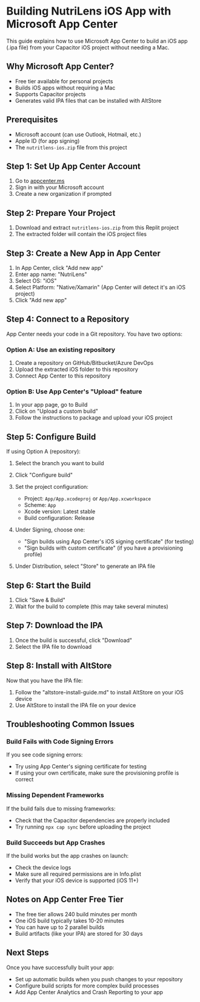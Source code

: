 # Building NutriLens iOS App with Microsoft App Center

This guide explains how to use Microsoft App Center to build an iOS app (.ipa file) from your Capacitor iOS project without needing a Mac.

## Why Microsoft App Center?

- Free tier available for personal projects
- Builds iOS apps without requiring a Mac
- Supports Capacitor projects
- Generates valid IPA files that can be installed with AltStore

## Prerequisites

- Microsoft account (can use Outlook, Hotmail, etc.)
- Apple ID (for app signing)
- The `nutritlens-ios.zip` file from this project

## Step 1: Set Up App Center Account

1. Go to [appcenter.ms](https://appcenter.ms/)
2. Sign in with your Microsoft account
3. Create a new organization if prompted

## Step 2: Prepare Your Project

1. Download and extract `nutritlens-ios.zip` from this Replit project
2. The extracted folder will contain the iOS project files

## Step 3: Create a New App in App Center

1. In App Center, click "Add new app"
2. Enter app name: "NutriLens"
3. Select OS: "iOS"
4. Select Platform: "Native/Xamarin" (App Center will detect it's an iOS project)
5. Click "Add new app"

## Step 4: Connect to a Repository

App Center needs your code in a Git repository. You have two options:

### Option A: Use an existing repository
1. Create a repository on GitHub/Bitbucket/Azure DevOps
2. Upload the extracted iOS folder to this repository
3. Connect App Center to this repository

### Option B: Use App Center's "Upload" feature
1. In your app page, go to Build
2. Click on "Upload a custom build"
3. Follow the instructions to package and upload your iOS project

## Step 5: Configure Build

If using Option A (repository):

1. Select the branch you want to build
2. Click "Configure build"
3. Set the project configuration:
   - Project: `App/App.xcodeproj` or `App/App.xcworkspace`
   - Scheme: `App`
   - Xcode version: Latest stable
   - Build configuration: Release

4. Under Signing, choose one:
   - "Sign builds using App Center's iOS signing certificate" (for testing)
   - "Sign builds with custom certificate" (if you have a provisioning profile)

5. Under Distribution, select "Store" to generate an IPA file

## Step 6: Start the Build

1. Click "Save & Build"
2. Wait for the build to complete (this may take several minutes)

## Step 7: Download the IPA

1. Once the build is successful, click "Download"
2. Select the IPA file to download

## Step 8: Install with AltStore

Now that you have the IPA file:

1. Follow the "altstore-install-guide.md" to install AltStore on your iOS device
2. Use AltStore to install the IPA file on your device

## Troubleshooting Common Issues

### Build Fails with Code Signing Errors

If you see code signing errors:
- Try using App Center's signing certificate for testing
- If using your own certificate, make sure the provisioning profile is correct

### Missing Dependent Frameworks

If the build fails due to missing frameworks:
- Check that the Capacitor dependencies are properly included
- Try running `npx cap sync` before uploading the project

### Build Succeeds but App Crashes

If the build works but the app crashes on launch:
- Check the device logs
- Make sure all required permissions are in Info.plist
- Verify that your iOS device is supported (iOS 11+)

## Notes on App Center Free Tier

- The free tier allows 240 build minutes per month
- One iOS build typically takes 10-20 minutes
- You can have up to 2 parallel builds
- Build artifacts (like your IPA) are stored for 30 days

## Next Steps

Once you have successfully built your app:
- Set up automatic builds when you push changes to your repository
- Configure build scripts for more complex build processes
- Add App Center Analytics and Crash Reporting to your app